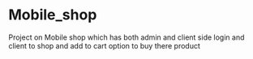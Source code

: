 # Mobile_shop
Project on Mobile shop which has both admin and client side login and client to shop and add to cart option to buy there product
